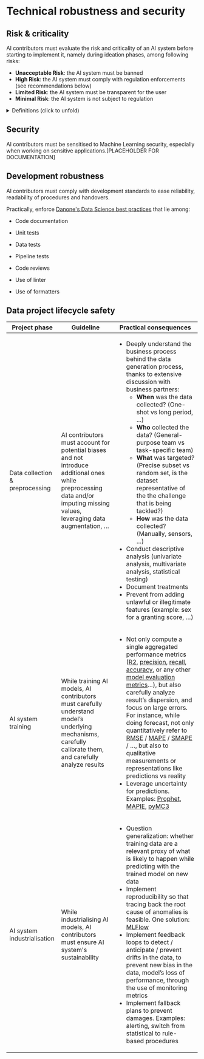 # Technical robustness and security

## Risk & criticality

AI contributors must evaluate the risk and criticality of an AI system before starting to implement it, namely during ideation phases, among following risks:

- **Unacceptable Risk**: the AI system must be banned
- **High Risk**: the AI system must comply with regulation enforcements (see recommendations below)
- **Limited Risk**: the AI system must be transparent for the user
- **Minimal Risk**: the AI system is not subject to regulation

<details>
    <summary>Definitions (click to unfold)</summary>

Directly quoted from <a href="https://ec.europa.eu/commission/presscorner/detail/en/IP_21_1682">ec.europa.eu</a>

<ul>
  <li><b>Unacceptable risk</b>: <i>AI systems considered a clear threat to the safety, livelihoods and rights of people [...]. This includes AI systems or applications that manipulate human behaviour to circumvent users' free will (e.g. toys using voice assistance encouraging dangerous behaviour of minors) and systems that allow ‘social scoring' by governments.</i></li>
  <li><b>High-risk AI systems include</b>:
    <ul>
      <li><i>Critical infrastructures (e.g. transport), that could put the life and health of citizens at risk</i></li>
      <li><i>Educational or vocational training, that may determine the access to education and professional course of someone's life (e.g. scoring of exams); safety components of products (e.g. AI application in robot-assisted surgery)</i></li>
      <li><i>Employment, workers management and access to self-employment (e.g. CV-sorting software for recruitment procedures);</i></li>
      <li><i>Essential private and public services (e.g. credit scoring denying citizens opportunity to obtain a loan);</i></li>
      <li><i>Law enforcement that may interfere with people's fundamental rights (e.g. evaluation of the reliability of evidence)</i></li>
      <li><i>Migration, asylum and border control management (e.g. verification of authenticity of travel documents);</i></li>
      <li><i>Administration of justice and democratic processes (e.g. applying the law to a concrete set of facts)</i></li>
    </ul>
  <li><b>Limited risk</b><i> - AI system with transparency obligations: When using AI systems such as chatbots, users should be aware that they are interacting with a machine so they can take an informed decision to continue or step back.</i></li>
  <li><b>Minimal risk</b><i>: the legal proposal allows the free use of applications such as AI-enabled video games or spam filters. The vast majority of AI systems fall into this category. The draft Regulation does not intervene here, as these AI systems represent only minimal or no risk for citizens' rights or safety.</i></li>
</ul>
</details>

## Security

AI contributors must be sensitised to Machine Learning security, especially when working on sensitive applications.[PLACEHOLDER FOR DOCUMENTATION]

## Development robustness

AI contributors must comply with development standards to ease reliability, readability of procedures and handovers.

Practically, enforce [Danone's Data Science best practices](https://github.com/danone/daai.data-science-best-practices) that lie among:

- Code documentation

- Unit tests

- Data tests

- Pipeline tests

- Code reviews

- Use of linter

- Use of formatters

## Data project lifecycle safety

| Project phase  | Guideline  | Practical consequences  |
|---|---|---|
| Data collection & preprocessing  | AI contributors must account for potential biases and not introduce additional ones while preprocessing data and/or imputing missing values, leveraging data augmentation, …  |<ul><li>Deeply understand the business process behind the data generation process, thanks to extensive discussion with business partners:<ul><li><b>When</b> was the data collected? (One-shot vs long period, ...)</li><li><b>Who</b> collected the data? (General-purpose team vs task-specific team)</li><li><b>What</b> was targeted? (Precise subset vs random set, is the dataset representative of the the challenge that is being tackled?)</li><li><b>How</b> was the data collected? (Manually, sensors, ...)</li></ul><li>Conduct descriptive analysis (univariate analysis, multivariate analysis, statistical testing)</li><li>Document treatments</li><li>Prevent from adding unlawful or illegitimate features (example: sex for a granting score, …)</li> |
| AI system training  | While training AI models, AI contributors must carefully understand model’s underlying mechanisms, carefully calibrate them, and carefully analyze results  | <ul><li>Not only compute a single aggregated performance metrics (<a href="https://en.wikipedia.org/wiki/Coefficient_of_determination">R2</a>, <a href="https://en.wikipedia.org/wiki/Precision_and_recall">precision</a>, <a href="https://en.wikipedia.org/wiki/Precision_and_recall">recall</a>, <a href="https://en.wikipedia.org/wiki/Precision_and_recall">accuracy</a>, or any other <a href="https://scikit-learn.org/stable/modules/model_evaluation.html">model evaluation metrics</a>…), but also carefully analyze result’s dispersion, and focus on large errors. For instance, while doing forecast, not only quantitatively refer to <a href="https://en.wikipedia.org/wiki/Root-mean-square_deviation">RMSE</a> / <a href="https://en.wikipedia.org/wiki/Mean_absolute_percentage_error">MAPE</a> / <a href="https://en.wikipedia.org/wiki/Symmetric_mean_absolute_percentage_error">SMAPE</a> / …, but also to qualitative measurements or representations like predictions vs reality</li><li>Leverage uncertainty for predictions. Examples: <a href="https://facebook.github.io/prophet/docs/quick_start.html">Prophet</a>, <a href="https://github.com/simai-ml/MAPIE/tree/master/mapie">MAPIE</a>, <a href="https://docs.pymc.io/">pyMC3</a></li></ul> |
| AI system industrialisation |  While industrialising AI models, AI contributors must ensure AI system's sustainability | <ul><li>Question generalization: whether training data are a relevant proxy of what is likely to happen while predicting with the trained model on new data</li><li>Implement reproducibility so that tracing back the root cause of anomalies is feasible. One solution: <a href="https://mlflow.org/">MLFlow</a></li><li>Implement feedback loops to detect / anticipate / prevent drifts in the data, to prevent new bias in the data, model’s loss of performance, through the use of monitoring metrics</li><li>Implement fallback plans to prevent damages. Examples: alerting, switch from statistical to rule-based procedures</li></ul>|
